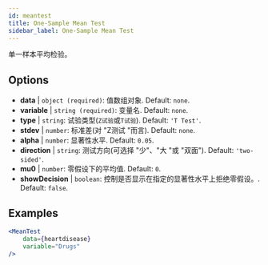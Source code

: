 ```yaml
---
id: meantest
title: One-Sample Mean Test
sidebar_label: One-Sample Mean Test
---
```


单一样本平均检验。

## Options

* __data__ | `object (required)`: 值数组对象. Default: `none`.
* __variable__ | `string (required)`: 变量名. Default: `none`.
* __type__ | `string`: 试验类型(`Z试验`或`T试验`). Default: `'T Test'`.
* __stdev__ | `number`: 标准差(对 "Z测试 "而言). Default: `none`.
* __alpha__ | `number`: 显著性水平. Default: `0.05`.
* __direction__ | `string`: 测试方向(可选择 "少"、"大 "或 "双面"). Default: `'two-sided'`.
* __mu0__ | `number`: 零假设下的平均值. Default: `0`.
* __showDecision__ | `boolean`: 控制是否显示在指定的显著性水平上拒绝零假设。. Default: `false`.


## Examples

```jsx live
<MeanTest
    data={heartdisease} 
    variable="Drugs"
/>
```
